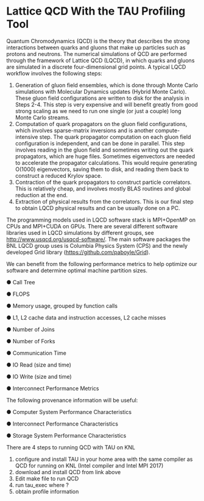 # Lattice QCD With the TAU Profiling Tool
Quantum Chromodynamics (QCD) is the theory that describes the strong interactions between quarks and gluons that make up particles such as protons and neutrons. The numerical simulations of QCD are performed through the framework of Lattice QCD (LQCD), in which quarks and gluons are simulated in a discrete four-dimensional grid points. A typical LQCD workflow involves the following steps:
1.	Generation of gluon field ensembles, which is done through Monte Carlo simulations with Molecular Dynamics updates (Hybrid Monte Carlo). These gluon field configurations are written to disk for the analysis in Steps 2-4. This step is very expensive and will benefit greatly from good strong scaling as we need to run one single (or just a couple) long Monte Carlo streams. 
2.	Computation of quark propagators on the gluon field configurations, which involves sparse-matrix inversions and is another compute-intensive step. The quark propagator computation on each gluon field configuration is independent, and can be done in parallel. This step involves reading in the gluon field and sometimes writing out the quark propagators, which are huge files. Sometimes eigenvectors are needed to accelerate the propagator calculations. This would require generating O(1000) eigenvectors, saving them to disk, and reading them back to construct a reduced Krylov space. 
3.	Contraction of the quark propagators to construct particle correlators. This is relatively cheap, and involves mostly BLAS routines and global reduction at the end. 
4.	Extraction of physical results from the correlators. This is our final step to obtain LQCD physical results and can be usually done on a PC. 

The programming models used in LQCD software stack is MPI+OpenMP on CPUs and MPI+CUDA on GPUs. There are several different software libraries used in LQCD simulations by different groups, see http://www.usqcd.org/usqcd-software/. The main software packages the BNL LQCD group uses is Columbia Physics System (CPS) and the newly developed Grid library (https://github.com/paboyle/Grid).   

We can benefit from the following performance metrics to help optimize our software and determine optimal machine partition sizes. 

●	Call Tree

●	FLOPS 

●	Memory usage, grouped by function calls

●	L1, L2 cache data and instruction accesses, L2 cache misses

●	Number of Joins

●	Number of Forks

●	Communication Time

●	IO Read (size and time)

●	IO Write (size and time)

●	Interconnect Performance Metrics


The following provenance information will be useful:

●	Computer System Performance Characteristics

●	Interconnect Performance Characteristics 

●	Storage System Performance Characteristics

There are 4 steps to running QCD with TAU on KNL
1) configure and install TAU in your home area with the same compiler as QCD for running on KNL (Intel compiler and Intel MPI 2017)
2) download and install QCD from link above
3) Edit make file to run QCD
4) run tau_exec where ?
5) obtain profile information

